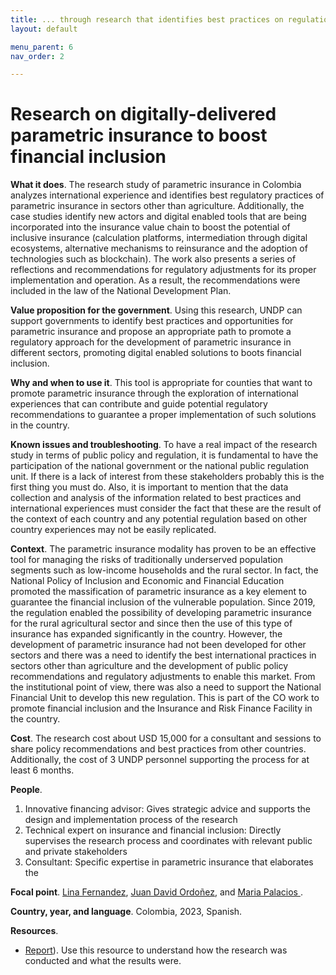 ```yaml
---
title: ... through research that identifies best practices on regulation and inclusivity for parametric insurance
layout: default

menu_parent: 6
nav_order: 2

---
```


# Research on digitally-delivered parametric insurance to boost financial inclusion 

**What it does**. The research study of parametric insurance in Colombia analyzes international experience and identifies best regulatory practices of parametric insurance in sectors other than agriculture. Additionally, the case studies identify new actors and digital enabled tools that are being incorporated into the insurance value chain to boost the potential of inclusive insurance (calculation platforms, intermediation through digital ecosystems, alternative mechanisms to reinsurance and the adoption of technologies such as blockchain). The work also presents a series of reflections and recommendations for regulatory adjustments for its proper implementation and operation. As a result, the recommendations were included in the law of the National Development Plan. 

**Value proposition for the government**. Using this research, UNDP can support governments to identify best practices and opportunities for parametric insurance and propose an appropriate path to promote a regulatory approach for the development of parametric insurance in different sectors, promoting digital enabled solutions to boots financial inclusion.

**Why and when to use it**. This tool is appropriate for counties that want to promote parametric insurance through the exploration of international experiences that can contribute and guide potential regulatory recommendations to guarantee a proper implementation of such solutions in the country. 

**Known issues and troubleshooting**. To have a real impact of the research study in terms of public policy and regulation, it is fundamental to have the participation of the national government or the national public regulation unit. If there is a lack of interest from these stakeholders probably this is the first thing you must do. 
Also, it is important to mention that the data collection and analysis of the information related to best practices and international experiences must consider the fact that these are the result of the context of each country and any potential regulation based on other country experiences may not be easily replicated. 

**Context**. The parametric insurance modality has proven to be an effective tool for managing the risks of traditionally underserved population segments such as low-income households and the rural sector. In fact, the National Policy of Inclusion and Economic and Financial Education promoted the massification of parametric insurance as a key element to guarantee the financial inclusion of the vulnerable population. Since 2019, the regulation enabled the possibility of developing parametric insurance for the rural agricultural sector and since then the use of this type of insurance has expanded significantly in the country. However, the development of parametric insurance had not been developed for other sectors and there was a need to identify the best international practices in sectors other than agriculture and the development of public policy recommendations and regulatory adjustments to enable this market. From the institutional point of view, there was also a need to support the National Financial Unit to develop this new regulation. This is part of the CO work to promote financial inclusion and the Insurance and Risk Finance Facility in the country. 

**Cost**. The research cost about USD 15,000 for a consultant and sessions to share policy recommendations and best practices from other countries. Additionally, the cost of 3 UNDP personnel supporting the process for at least 6 months. 

**People**. 
1. Innovative financing advisor: Gives strategic advice and supports the design and implementation process of the research 
2. Technical expert on insurance and financial inclusion: Directly supervises the research process and coordinates with relevant public and private stakeholders
3. Consultant: Specific expertise in parametric insurance that elaborates the 

**Focal point**. [Lina Fernandez](/Financial-inclusion-toolkit/contributors/Lina-Fernandez.html), [Juan David Ordoñez](/Financial-inclusion-toolkit/contributors/Juan-Ordonez.html), and [Maria Palacios ](/Financial-inclusion-toolkit/contributors/Maria-Palacios.html).

**Country, year, and language**. Colombia, 2023, Spanish. 

**Resources**. 

*	[Report](https://www.undp.org/es/colombia/publicaciones/documentos-desarrollo-colombia-desarrollo-seguro-parametrico )). Use this resource to understand how the research was conducted and what the results were.

